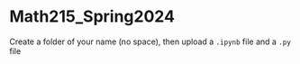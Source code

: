 # Math215_Spring2024

Create a folder of your name (no space), then upload a `.ipynb` file and a `.py` file
